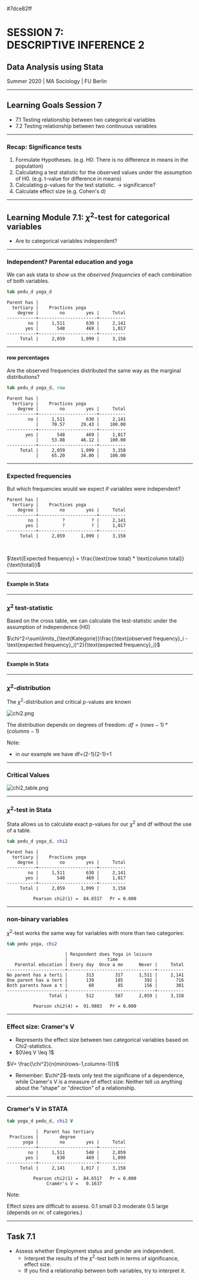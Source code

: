 <!-- .slide: data-background="#7dce82ff" -->

#7dce82ff
# SESSION 7: <br> DESCRIPTIVE INFERENCE&nbsp;2
## Data Analysis using Stata
Summer 2020 | MA Sociology | FU Berlin

----

## Learning Goals Session 7

- <!-- .element class="fragment" -->7.1 Testing relationship between two categorical variables
- <!-- .element class="fragment" -->7.2 Testing relationship between two continuous variables

---

### Recap: Significance tests

1. <!-- .element class="fragment" -->Formulate Hypotheses. (e.g. H0: There is no difference in means in the population)
2. <!-- .element class="fragment" -->Calculating a test statistic for the observed values under the assumption of H0. (e.g. t-value for difference in means)
3. <!-- .element class="fragment" -->Calculating p-values for the test statistic. → significance?
4. <!-- .element class="fragment" -->Calculate effect size (e.g. Cohen's d)

---

## Learning Module 7.1: $\chi^2$-test for categorical variables

- <!-- .element class="fragment" -->Are to categorical variables independent?

---

### Independent? Parental education and yoga

We can ask stata to show us the *observed frequencies* of each combination of both variables.

```stata
tab pedu_d yoga_d
```
<!-- .element class="fragment" -->
```
Parent has |
  tertiary |    Practices yoga
    degree |        no        yes |     Total
-----------+----------------------+----------
        no |     1,511        630 |     2,141 
       yes |       548        469 |     1,017 
-----------+----------------------+----------
     Total |     2,059      1,099 |     3,158 
```
<!-- .element class="fragment" -->

----

#### row percentages

Are the observed frequencies distributed the same way as the marginal distributions? <!-- .element class="fragment" -->

```stata
tab pedu_d yoga_d, row
```
<!-- .element class="fragment" -->
```
Parent has |
  tertiary |    Practices yoga
    degree |        no        yes |     Total
-----------+----------------------+----------
        no |     1,511        630 |     2,141 
           |     70.57      29.43 |    100.00 
-----------+----------------------+----------
       yes |       548        469 |     1,017 
           |     53.88      46.12 |    100.00 
-----------+----------------------+----------
     Total |     2,059      1,099 |     3,158 
           |     65.20      34.80 |    100.00 
```
<!-- .element class="fragment" -->

---

### Expected frequencies

But which frequencies would we expect if variables were independent?<!-- .element class="fragment" -->

```
Parent has |
  tertiary |    Practices yoga
    degree |        no        yes |     Total
-----------+----------------------+----------
        no |         ?          ? |     2,141 
       yes |         ?          ? |     1,017 
-----------+----------------------+----------
     Total |     2,059      1,099 |     3,158 
```
<!-- .element class="fragment" -->

<br>

$\text{Expected frequency} = \frac{\text{row total} * \text{column total}}{\text{total}}$ <!-- .element style="text-align:center" class="fragment" -->

---

#### Example in Stata

---

### $\chi^2$ test-statistic

Based on the cross table, we can calculate the test-statistic under the assumption of independence (H0) <!-- .element class="fragment" -->

$\chi^2=\sum\limits_{\text{Kategorie}}\frac{(\text{observed frequency}_i - \text{expected frequency}_i)^2}{\text{expected frequency}_i}$ <!-- .element style="text-align:center" class="fragment" -->

---

#### Example in Stata

---


### $\chi^2$-distribution

The $\chi^2$-distribution and critical p-values are known <!-- .element class="fragment" -->


![chi2.png](img/chi2.png)<!-- .element class="fragment" -->

The distribution depends on degrees of freedom: 
$df=(rows -1)*(columns -1)$<!-- .element class="fragment" --> 

Note:

- in our example we have df=(2-1)(2-1)=1

---

### Critical Values


![chi2_table.png](img/chi2_table.png)



---

### $\chi^2$-test in Stata

Stata allows us to calculate exact p-values for our $\chi^2$ and df without the use of a table.
<!-- .element class="fragment" -->

```stata
tab pedu_d yoga_d, chi2
```
<!-- .element class="fragment" -->
```
Parent has |
  tertiary |    Practices yoga
    degree |        no        yes |     Total
-----------+----------------------+----------
        no |     1,511        630 |     2,141 
       yes |       548        469 |     1,017 
-----------+----------------------+----------
     Total |     2,059      1,099 |     3,158 

          Pearson chi2(1) =  84.6517   Pr = 0.000
```
<!-- .element class="fragment" -->

---

### non-binary variables

$\chi^2$-test works the same way for variables with more than two categories:<!-- .element class="fragment" -->

```stata
tab pedu yoga, chi2
```
<!-- .element class="fragment" -->

```
                      | Respondent does Yoga in leisure
                      |               time
   Parental education | Every day  Once a mo      Never |     Total
----------------------+---------------------------------+----------
No parent has a terti |       313        317      1,511 |     2,141 
One parent has a tert |       139        185        392 |       716 
Both parents have a t |        60         85        156 |       301 
----------------------+---------------------------------+----------
                Total |       512        587      2,059 |     3,158 

          Pearson chi2(4) =  91.9883   Pr = 0.000
```
<!-- .element class="fragment" -->

---

### Effect size: Cramer's V

- <!-- .element class="fragment" -->Represents the effect size between two categorical variables based on Chi2-statistics.
- <!-- .element class="fragment" -->$0\leq V \leq 1$

$V= \frac{\chi^2}{n(min(rows-1,columns-1))}$ <!-- .element style="text-align:center" class="fragment" -->

- <!-- .element class="fragment" -->Remember: $\chi^2$-tests only test the significane of a dependence, while Cramer's V is a measure of effect size: Neither tell us anything about the "shape" or "direction" of a relationship. 

---

### Cramer's V in STATA

```stata
tab yoga_d pedu_d, chi2 V
```
<!-- .element class="fragment" -->
```
           |  Parent has tertiary
 Practices |        degree
      yoga |        no        yes |     Total
-----------+----------------------+----------
        no |     1,511        548 |     2,059 
       yes |       630        469 |     1,099 
-----------+----------------------+----------
     Total |     2,141      1,017 |     3,158 
     
          Pearson chi2(1) =  84.6517   Pr = 0.000
               Cramér's V =   0.1637
```
<!-- .element class="fragment" -->

Note:

Effect sizes are difficult to assess. 0.1 small 0.3 moderate 0.5 large (depends on nr. of categories.)

---

## Task 7.1

- Assess whether Employment status and gender are independent.
    - Interpret the results of the $\chi^2$-test both in terms of significance, effect size.
    - If you find a relationship between both variables, try to interpret it.